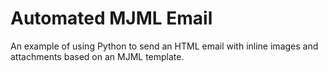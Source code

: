# Automated MJML Email
An example of using Python to send an HTML email with inline images and attachments based on an MJML template. 
